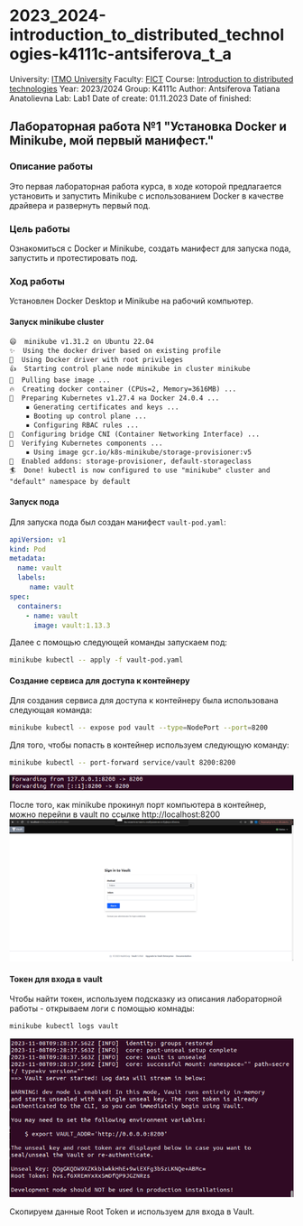 # 2023_2024-introduction_to_distributed_technologies-k4111c-antsiferova_t_a

University: [ITMO University](https://itmo.ru/ru/)
Faculty: [FICT](https://fict.itmo.ru)
Course: [Introduction to distributed technologies](https://github.com/itmo-ict-faculty/introduction-to-distributed-technologies)
Year: 2023/2024
Group: K4111c
Author: Antsiferova Tatiana Anatolievna
Lab: Lab1
Date of create: 01.11.2023
Date of finished: 

## Лабораторная работа №1 "Установка Docker и Minikube, мой первый манифест."

### Описание работы
Это первая лабораторная работа курса, в ходе которой предлагается установить и запустить Minikube с использованием Docker в качестве драйвера и развернуть первый под. 
### Цель работы
Ознакомиться с Docker и Minikube, создать манифест для запуска пода, запустить и протестировать под. 
### Ход работы
Установлен  Docker Desktop и Minikube на рабочий компьютер.
#### Запуск minikube cluster

```
😄  minikube v1.31.2 on Ubuntu 22.04
✨  Using the docker driver based on existing profile
📌  Using Docker driver with root privileges
👍  Starting control plane node minikube in cluster minikube
🚜  Pulling base image ...
🔥  Creating docker container (CPUs=2, Memory=3616MB) ...
🐳  Preparing Kubernetes v1.27.4 на Docker 24.0.4 ...
    ▪ Generating certificates and keys ...
    ▪ Booting up control plane ...
    ▪ Configuring RBAC rules ...
🔗  Configuring bridge CNI (Container Networking Interface) ...
🔎  Verifying Kubernetes components ...
    ▪ Using image gcr.io/k8s-minikube/storage-provisioner:v5
🌟  Enabled addons: storage-provisioner, default-storageclass
🏄  Done! kubectl is now configured to use "minikube" cluster and "default" namespace by default
```
#### Запуск пода
Для запуска пода был создан манифест `vault-pod.yaml`:
```yaml
apiVersion: v1
kind: Pod
metadata:
  name: vault
  labels:
     name: vault
spec:
  containers:
    - name: vault
      image: vault:1.13.3
```
Далее с помощью следующей команды запускаем под:
```bash
minikube kubectl -- apply -f vault-pod.yaml
```
#### Создание сервиса для доступа к контейнеру
Для создания сервиса для доступа к контейнеру была использована следующая команда:
```bash
minikube kubectl -- expose pod vault --type=NodePort --port=8200
```
Для того, чтобы попасть в контейнер используем следующую команду:
```bash
minikube kubectl -- port-forward service/vault 8200:8200
```
![port-forward](port-forward.png)

После того, как minikube прокинул порт компьютера в контейнер, можно перейnи в vault по ссылке http://localhost:8200
![web-vault](web-vault.png)

#### Токен для входа в vault 

Чтобы найти токен, используем подсказку из описания лабораторной работы - открываем логи с помощью комнады:
```bash
minikube kubectl logs vault
```
![logs](logs.png)

Скопируем данные Root Token и используем для входа в Vault.
